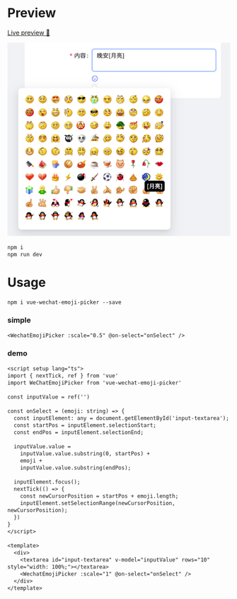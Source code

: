 # Preview

[Live preview 🔗](https://codesandbox.io/p/github/plus1998/vue-wechat-emoji-picker/main?file=%2Fsrc%2FApp.vue)

![example image](https://github.com/plus1998/vue-wechat-emoji-picker/blob/main/image.png?raw=true)

```shell
npm i
npm run dev
```

# Usage

```
npm i vue-wechat-emoji-picker --save
```

### simple
```vue
<WechatEmojiPicker :scale="0.5" @on-select="onSelect" />
```

### demo
```vue
<script setup lang="ts">
import { nextTick, ref } from 'vue'
import WeChatEmojiPicker from 'vue-wechat-emoji-picker'

const inputValue = ref('')

const onSelect = (emoji: string) => {
  const inputElement: any = document.getElementById('input-textarea');
  const startPos = inputElement.selectionStart;
  const endPos = inputElement.selectionEnd;

  inputValue.value =
    inputValue.value.substring(0, startPos) +
    emoji +
    inputValue.value.substring(endPos);

  inputElement.focus();
  nextTick(() => {
    const newCursorPosition = startPos + emoji.length;
    inputElement.setSelectionRange(newCursorPosition, newCursorPosition);
  })
}
</script>

<template>
  <div>
    <textarea id="input-textarea" v-model="inputValue" rows="10" style="width: 100%;"></textarea>
    <WechatEmojiPicker :scale="1" @on-select="onSelect" />
  </div>
</template>
```